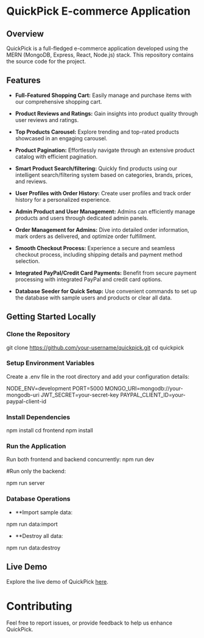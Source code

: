 # QuickPick E-commerce Application

## Overview

QuickPick is a full-fledged e-commerce application developed using the MERN (MongoDB, Express, React, Node.js) stack. This repository contains the source code for the project.

## Features

- **Full-Featured Shopping Cart:** Easily manage and purchase items with our comprehensive shopping cart.

- **Product Reviews and Ratings:** Gain insights into product quality through user reviews and ratings.

- **Top Products Carousel:** Explore trending and top-rated products showcased in an engaging carousel.

- **Product Pagination:** Effortlessly navigate through an extensive product catalog with efficient pagination.

- **Smart Product Search/filtering:** Quickly find products using our intelligent search/filtering system based on categories, brands, prices, and reviews.

- **User Profiles with Order History:** Create user profiles and track order history for a personalized experience.

- **Admin Product and User Management:** Admins can efficiently manage products and users through dedicated admin panels.

- **Order Management for Admins:** Dive into detailed order information, mark orders as delivered, and optimize order fulfillment.

- **Smooth Checkout Process:** Experience a secure and seamless checkout process, including shipping details and payment method selection.

- **Integrated PayPal/Credit Card Payments:** Benefit from secure payment processing with integrated PayPal and credit card options.

- **Database Seeder for Quick Setup:** Use convenient commands to set up the database with sample users and products or clear all data.

## Getting Started Locally

### Clone the Repository


git clone https://github.com/your-username/quickpick.git
cd quickpick


### Setup Environment Variables

Create a .env file in the root directory and add your configuration details:

NODE_ENV=development
PORT=5000
MONGO_URI=mongodb://your-mongodb-uri
JWT_SECRET=your-secret-key
PAYPAL_CLIENT_ID=your-paypal-client-id


### Install Dependencies

npm install
cd frontend
npm install


### Run the Application

Run both frontend and backend concurrently:
npm run dev

#Run only the backend:

npm run server

### Database Operations

- **Import sample data:

npm run data:import

- **Destroy all data:

npm run data:destroy
 
## Live Demo

Explore the live demo of QuickPick [here](https://quickpick-aill.onrender.com/).

# Contributing

Feel free to report issues, or provide feedback to help us enhance QuickPick.





